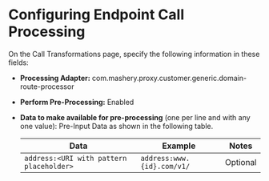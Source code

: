 ﻿---
sidebar_position: 4
---

# Configuring Endpoint Call Processing

<head>
  <meta name="guidename" content="API Management"/>
  <meta name="context" content="GUID-9c94abb9-4e2a-4895-9b3f-786558f66c45"/>
</head>


On the Call Transformations page, specify the following information in these fields: 

- **Processing Adapter:** com.mashery.proxy.customer.generic.domain-route-processor 

- **Perform Pre-Processing:** Enabled 

- **Data to make available for pre-processing** (one per line and with any one value): Pre-Input Data as shown in the following table. 

  |**Data** |**Example** |**Notes** |
  | ------ | ---- | ----- |
  |`address:<URI with pattern placeholder>`|`address:www.{id}.com/v1/`|Optional |

